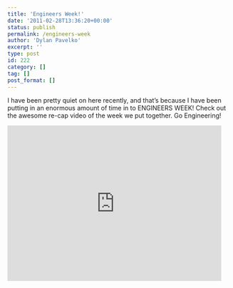 ```yaml
---
title: 'Engineers Week!'
date: '2011-02-28T13:36:20+00:00'
status: publish
permalink: /engineers-week
author: 'Dylan Pavelko'
excerpt: ''
type: post
id: 222
category: []
tag: []
post_format: []
---
```

I have been pretty quiet on here recently, and that’s because I have been putting in an enormous amount of time in to ENGINEERS WEEK! Check out the awesome re-cap video of the week we put together. Go Engineering!  
<iframe allowfullscreen="" frameborder="0" height="349" loading="lazy" src="http://www.youtube.com/embed/JzdNmQ62o9Y" width="480"></iframe>
